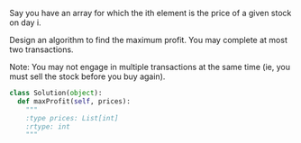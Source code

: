 Say you have an array for which the ith element is the price of a given stock on day i.

Design an algorithm to find the maximum profit. You may complete at most two transactions.

Note:
You may not engage in multiple transactions at the same time (ie, you must sell the stock before you buy again).


```python
class Solution(object):
  def maxProfit(self, prices):
    """
    :type prices: List[int]
    :rtype: int
    """
```
